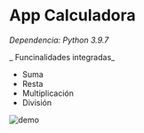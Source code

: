 # App Calculadora
*Dependencia:*
_Python 3.9.7_

_ Funcinalidades integradas_
- Suma
- Resta
- Multiplicación
- División


![demo](https://user-images.githubusercontent.com/66024934/169633688-9a70a6ac-3a85-449e-9ccf-ef4f212d27ae.gif)
